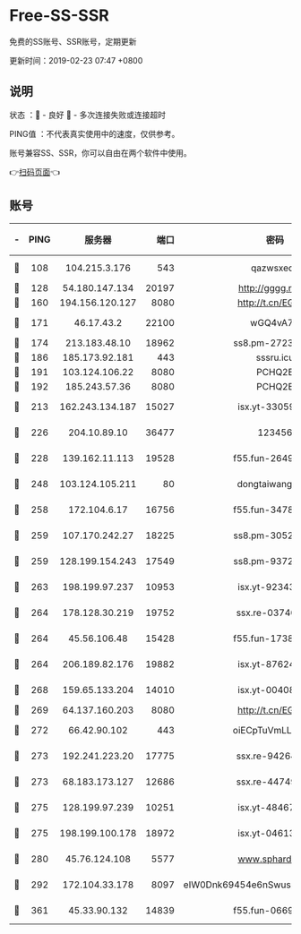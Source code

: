 # Free-SS-SSR

免费的SS账号、SSR账号，定期更新

更新时间：2019-02-23 07:47 +0800

## 说明

状态     ：🙂 - 良好 🙁 - 多次连接失败或连接超时

PING值   ：不代表真实使用中的速度，仅供参考。

账号兼容SS、SSR，你可以自由在两个软件中使用。

👉[扫码页面](https://liesauer.github.io/free-ss-ssr.github.io/)👈

## 账号

|-|PING|服务器|端口|密码|加密方式|区域|
|:----:|:----:|:-----:|-----:|:----:|:----:|:----:|
|🙂|108|104.215.3.176|543|qazwsxedc|aes-256-gcm|JP|
|🙂|128|54.180.147.134|20197|http://gggg.rocks|chacha20|KR|
|🙂|160|194.156.120.127|8080|http://t.cn/EGJIyrl|rc4-md5|RU|
|🙂|171|46.17.43.2|22100|wGQ4vA7D|aes-256-gcm|RU|
|🙂|174|213.183.48.10|18962|ss8.pm-27236881|rc4-md5|RU|
|🙂|186|185.173.92.181|443|sssru.icu|rc4-md5|RU|
|🙂|191|103.124.106.22|8080|PCHQ2E|rc4-md5|US|
|🙂|192|185.243.57.36|8080|PCHQ2E|rc4-md5|US|
|🙂|213|162.243.134.187|15027|isx.yt-33059042|aes-256-cfb|US|
|🙂|226|204.10.89.10|36477|123456|aes-256-cfb|US|
|🙂|228|139.162.11.113|19528|f55.fun-26491183|aes-256-cfb|SG|
|🙂|248|103.124.105.211|80|dongtaiwang.com|aes-256-cfb|US|
|🙂|258|172.104.6.17|16756|f55.fun-34782964|aes-256-cfb|US|
|🙂|259|107.170.242.27|18225|ss8.pm-30525832|aes-256-cfb|US|
|🙂|259|128.199.154.243|17549|ss8.pm-93722543|aes-256-cfb|SG|
|🙂|263|198.199.97.237|10953|isx.yt-92343390|aes-256-cfb|US|
|🙂|264|178.128.30.219|19752|ssx.re-03740090|aes-256-cfb|SG|
|🙂|264|45.56.106.48|15428|f55.fun-17381628|aes-256-cfb|US|
|🙂|264|206.189.82.176|19882|isx.yt-87624170|aes-256-cfb|SG|
|🙂|268|159.65.133.204|14010|isx.yt-00408071|aes-256-cfb|SG|
|🙂|269|64.137.160.203|8080|http://t.cn/EGJIyrl|rc4-md5|CA|
|🙂|272|66.42.90.102|443|oiECpTuVmLLxk4Ts|aes-256-cfb|US|
|🙂|273|192.241.223.20|17775|ssx.re-94264903|aes-256-cfb|US|
|🙂|273|68.183.173.127|12686|ssx.re-44749299|aes-256-cfb|US|
|🙂|275|128.199.97.239|10251|isx.yt-48467952|aes-256-cfb|SG|
|🙂|275|198.199.100.178|18972|isx.yt-04613633|aes-256-cfb|US|
|🙂|280|45.76.124.108|5577|www.sphard.com|aes-256-cfb|AU|
|🙂|292|172.104.33.178|8097|eIW0Dnk69454e6nSwuspv9DmS201tQ0D|aes-256-cfb|SG|
|🙂|361|45.33.90.132|14839|f55.fun-06699506|aes-256-cfb|US|
